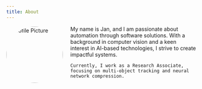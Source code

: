 ```yaml
---
title: About
---
```

<div style="display: flex; align-items: center;">
  <img src="https://media.licdn.com/dms/image/v2/D4E03AQEB_Te4NTq4Iw/profile-displayphoto-shrink_800_800/profile-displayphoto-shrink_800_800/0/1726698655456?e=1741824000&v=beta&t=S-Sm_vQ2fnzU5Vy4yjrulum2GmNriJaDAd38kDMqKMY" alt="Profile Picture" style="border-radius: 50%; width: 150px; margin-right: 20px;">
  <div>
    My name is Jan, and I am passionate about automation through software solutions. With a background in computer vision and a keen interest in AI-based technologies, I strive to create impactful systems.

    Currently, I work as a Research Associate, focusing on multi-object tracking and neural network compression.
  </div>
</div>
